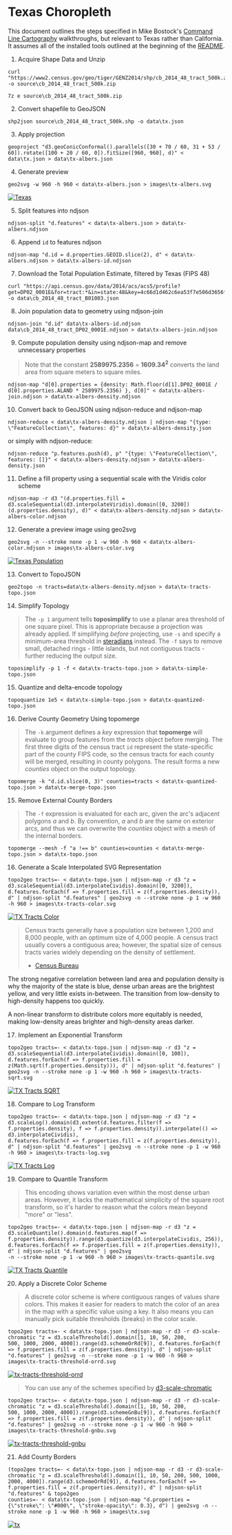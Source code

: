 # Texas Choropleth

This document outlines the steps specified in Mike Bostock's [Command Line Cartography](https://medium.com/@mbostock/command-line-cartography-part-1-897aa8f8ca2c) walkthroughs, but relevant to Texas rather than California. It assumes all of the installed tools outlined at the beginning of the [README](../readme.md).

1. Acquire Shape Data and Unzip

```
curl "https://www2.census.gov/geo/tiger/GENZ2014/shp/cb_2014_48_tract_500k.zip" -o source\cb_2014_48_tract_500k.zip

7z e source\cb_2014_48_tract_500k.zip
```

2. Convert shapefile to GeoJSON

```
shp2json source\cb_2014_48_tract_500k.shp -o data\tx.json
```

3. Apply projection

```
geoproject "d3.geoConicConformal().parallels([30 + 70 / 60, 31 + 53 / 60]).rotate([100 + 20 / 60, 0]).fitSize([960, 960], d)" < 
data\tx.json > data\tx-albers.json
```

4. Generate preview

```
geo2svg -w 960 -h 960 < data\tx-albers.json > images\tx-albers.svg
```

[![Texas](./images/tx-albers.svg)](./images/tx-albers.svg)

5. Split features into ndjson

```
ndjson-split "d.features" < data\tx-albers.json > data\tx-albers.ndjson
```

6. Append `id` to features ndjson

```
ndjson-map "d.id = d.properties.GEOID.slice(2), d" < data\tx-albers.ndjson > data\tx-albers-id.ndjson
```

7. Download the Total Population Estimate, filtered by Texas (FIPS 48)

```
curl "https://api.census.gov/data/2014/acs/acs5/profile?get=DP02_0001E&for=tract:*&in=state:48&key=4c66d1d462c6ea53f7e506d3656fb61b7cd7d2f4" -o data\cb_2014_48_tract_B01003.json
```

8. Join population data to geometry using ndjson-join

```
ndjson-join "d.id" data\tx-albers-id.ndjson data\cb_2014_48_tract_DP02_0001E.ndjson > data\tx-albers-join.ndjson 
```

9. Compute population density using ndjson-map and remove unnecessary properties

> Note that the constant **2589975.2356** = <strong>1609.34<sup>2</sup></strong> converts the land area from square meters to square miles.

```
ndjson-map "d[0].properties = {density: Math.floor(d[1].DP02_0001E / d[0].properties.ALAND * 2589975.2356) }, d[0]" < data\tx-albers-join.ndjson > data\tx-albers-density.ndjson
```

10. Convert back to GeoJSON using ndjson-reduce and ndjson-map

```
ndjson-reduce < data\tx-albers-density.ndjson | ndjson-map "{type: \"FeatureCollection\", features: d}" > data\tx-albers-density.json
```

or simply with ndjson-reduce:

```
ndjson-reduce "p.features.push(d), p" "{type: \"FeatureCollection\", features: []}" < data\tx-albers-density.ndjson > data\tx-albers-density.json
```

11. Define a fill property using a sequential scale with the Viridis color scheme

```
ndjson-map -r d3 "(d.properties.fill = d3.scaleSequential(d3.interpolateViridis).domain([0, 3200])(d.properties.density), d)" < data\tx-albers-density.ndjson > data\tx-albers-color.ndjson
```

12. Generate a preview image using geo2svg

```
geo2svg -n --stroke none -p 1 -w 960 -h 960 < data\tx-albers-color.ndjson > images\tx-albers-color.svg
```

[![Texas Population](./images/tx-albers-color.svg)](./images/tx-albers-color.svg)

13. Convert to TopoJSON

```
geo2topo -n tracts=data\tx-albers-density.ndjson > data\tx-tracts-topo.json
```

14. Simplify Topology

> The `-p 1` argument tells **toposimplify** to use a planar area threshold of one square pixel. This is appropriate because a projection was already applied. If simplifying *before* projecting, use `-s` and specify a minimum-area threshold in [steradians](https://en.wikipedia.org/wiki/Steradian) instead. The `-f` says to remove small, detached rings - little islands, but not contiguous tracts - further reducing the output size.

```
toposimplify -p 1 -f < data\tx-tracts-topo.json > data\tx-simple-topo.json
```

15. Quantize and delta-encode topology

```
topoquantize 1e5 < data\tx-simple-topo.json > data\tx-quantized-topo.json
```

16. Derive County Geometry Using topomerge

> The `-k` argument defines a *key* expression that **topomerge** will evaluate to group features from the *tracts* object before merging. The first three digits of the census tract `id` represent the state-specific part of the county FIPS code, so the census tracts for each county will be merged, resulting in county polygons. The result forms a new *counties* object on the output topology.

```
topomerge -k "d.id.slice(0, 3)" counties=tracts < data\tx-quantized-topo.json > data\tx-merge-topo.json
```

15. Remove External County Borders

> The `-f` expression is evaluated for each arc, given the arc's adjacent polygons *a* and *b*. By convention, *a* and *b* are the same on exterior arcs, and thus we can overwrite the *counties* object with a mesh of the internal borders.

```
topomerge --mesh -f "a !== b" counties=counties < data\tx-merge-topo.json > data\tx-topo.json
```

16. Generate a Scale Interpolated SVG Representation

```
topo2geo tracts=- < data\tx-topo.json | ndjson-map -r d3 "z = d3.scaleSequential(d3.interpolateCividis).domain([0, 3200]), d.features.forEach(f => f.properties.fill = z(f.properties.density)), d" | ndjson-split "d.features" | geo2svg -n --stroke none -p 1 -w 960 -h 960 > images\tx-tracts-color.svg
```

[![TX Tracts Color](./images/tx-tracts-color.svg)](./images/tx-tracts-color.svg)

> Census tracts generally have a population size between 1,200 and 8,000 people, with an optimum size of 4,000 people. A census tract usually covers a contiguous area; however, the spatial size of census tracts varies widely depending on the density of settlement.
>
> - [Census Bureau](https://www.census.gov/geo/reference/gtc/gtc_ct.html)

The strong negative correlation between land area and population density is why the majority of the state is blue, dense urban areas are the brightest yellow, and very little exists in-between. The transition from low-density to high-density happens too quickly.

A non-linear transform to distribute colors more equitably is needed, making low-density areas brighter and high-density areas darker.

17. Implement an Exponential Transform

```
topo2geo tracts=- < data\tx-topo.json | ndjson-map -r d3 "z = d3.scaleSequential(d3.interpolateCividis).domain([0, 100]), d.features.forEach(f => f.properties.fill = z(Math.sqrt(f.properties.density))), d" | ndjson-split "d.features" | geo2svg -n --stroke none -p 1 -w 960 -h 960 > images\tx-tracts-sqrt.svg
```

[![TX Tracts SQRT](./images/tx-tracts-sqrt.svg)](./images/tx-tracts-sqrt.svg)

18. Compare to Log Transform

```
topo2geo tracts=- < data\tx-topo.json | ndjson-map -r d3 "z = d3.scaleLog().domain(d3.extent(d.features.filter(f => f.properties.density), f => f.properties.density)).interpolate(() => d3.interpolateCividis), 
d.features.forEach(f => f.properties.fill = z(f.properties.density)), d" | ndjson-split "d.features" | geo2svg -n --stroke none -p 1 -w 960 -h 960 > images\tx-tracts-log.svg
```

[![TX Tracts Log](./images/tx-tracts-log.svg)](./images/tx-tracts-log.svg)

19. Compare to Quantile Transform

> This encoding shows variation even within the most dense urban areas. However, it lacks the mathematical simplicity of the square root transform, so it's harder to reason what the colors mean beyond "more" or "less".

```
topo2geo tracts=- < data\tx-topo.json | ndjson-map -r d3 "z = d3.scaleQuantile().domain(d.features.map(f => f.properties.density)).range(d3.quantize(d3.interpolateCividis, 256)), d.features.forEach(f => f.properties.fill = z(f.properties.density)), d" | ndjson-split "d.features" | geo2svg 
-n --stroke none -p 1 -w 960 -h 960 > images\tx-tracts-quantile.svg
```

[![TX Tracts Quantile](./images/tx-tracts-quantile.svg)](./images/tx-tracts-quantile.svg)

20. Apply a Discrete Color Scheme

> A discrete color scheme is where contiguous ranges of values share colors. This makes it easier for readers to match the color of an area in the map with a specific value using a key. It also means you can manually pick suitable thresholds (breaks) in the color scale.

```
topo2geo tracts=- < data\tx-topo.json | ndjson-map -r d3 -r d3-scale-chromatic "z = d3.scaleThreshold().domain([1, 10, 50, 200, 
500, 1000, 2000, 4000]).range(d3.schemeOrRd[9]), d.features.forEach(f => f.properties.fill = z(f.properties.density)), d" | ndjson-split "d.features" | geo2svg -n --stroke none -p 1 -w 960 -h 960 > images\tx-tracts-threshold-orrd.svg
```

[![tx-tracts-threshold-orrd](./images/tx-tracts-threshold-orrd.svg)](./images/tx-tracts-threshold-orrd.svg)

> You can use any of the schemes specified by [d3-scale-chromatic](https://github.com/d3/d3-scale-chromatic)

```
topo2geo tracts=- < data\tx-topo.json | ndjson-map -r d3 -r d3-scale-chromatic "z = d3.scaleThreshold().domain([1, 10, 50, 200, 
500, 1000, 2000, 4000]).range(d3.schemeGnBu[9]), d.features.forEach(f => f.properties.fill = z(f.properties.density)), d" | ndjson-split "d.features" | geo2svg -n --stroke none -p 1 -w 960 -h 960 > images\tx-tracts-threshold-gnbu.svg
```

[![tx-tracts-threshold-gnbu](./images/tx-tracts-threshold-gnbu.svg)](./images/tx-tracts-threshold-gnbu.svg)

21. Add County Borders

```
(topo2geo tracts=- < data\tx-topo.json | ndjson-map -r d3 -r d3-scale-chromatic "z = d3.scaleThreshold().domain([1, 10, 50, 200, 500, 1000, 2000, 4000]).range(d3.schemeOrRd[9]), d.features.forEach(f => f.properties.fill = z(f.properties.density)), d" | ndjson-split "d.features" & topo2geo 
counties=- < data\tx-topo.json | ndjson-map "d.properties = {\"stroke\": \"#000\", \"stroke-opacity\": 0.3}, d") | geo2svg -n --stroke none -p 1 -w 960 -h 960 > images\tx.svg
```

[![tx](./images/tx.svg)](./images/tx.svg)